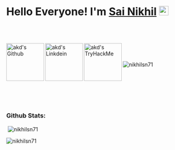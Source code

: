 # Hello Everyone! I'm [Sai Nikhil](https://github.com/nikhilsn71) <img src="https://github.com/himanshusharma89/himanshusharma89/blob/master/Hi.gif" width="25px">
<br><br>

<a href="https://github.com/nikhilsn71">
  <img align="left" alt="akd's Github" width="100px" src="https://img.shields.io/badge/Github-181717?style=for-the-badge&logo=Github&logoColor=white" />
</a>
<a href="https://www.linkedin.com/in/vengaladasu-sai-nikhil-2a8325230/">
  <img align="left" alt="akd's Linkdein" width="100px" src="https://img.shields.io/badge/Linkedin-0A66C2?style=for-the-badge&logo=Linkedin&logoColor=white" />
</a>
<a href="https://tryhackme.com/p/Nikhilsn71/?hl=en">
  <img align="left" alt="akd's TryHackMe" width="100px" src="https://img.shields.io/badge/TryHackMe-E4405F?style=for-the-badge&logo=instagram&logoColor=white" />
</a>
<br><br>
<p align="left"> <img src="https://komarev.com/ghpvc/?username=nikhilsn71&label=Profile%20views&color=0e75b6&style=flat" alt="nikhilsn71" /> </p>
  <br><br>
  
  
## <p align="center"><h3 align="center"><samp></samp></h4></p>


  

<br/>



### Github Stats:
  


<p>&nbsp;<img align="center" src="https://github-readme-stats.vercel.app/api?username=nikhilsn71&show_icons=true&locale=en" alt="nikhilsn71" /></p>

<p><img align="center" src="https://github-readme-streak-stats.herokuapp.com/?user=nikhilsn71&" alt="nikhilsn71" /></p>

  
<br>
  

